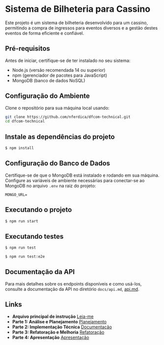 # Sistema de Bilheteria para Cassino

Este projeto é um sistema de bilheteria desenvolvido para um cassino, permitindo a compra de ingressos para eventos diversos e a gestão destes eventos de forma eficiente e confiável.

## Pré-requisitos

Antes de iniciar, certifique-se de ter instalado no seu sistema:
- Node.js (versão recomendada 14 ou superior)
- npm (gerenciador de pacotes para JavaScript)
- MongoDB (banco de dados NoSQL)

## Configuração do Ambiente

Clone o repositório para sua máquina local usando:

```bash
git clone https://github.com/nferdica/dfcom-technical.git
cd dfcom-technical
```

## Instale as dependências do projeto

```bash
$ npm install
```

## Configuração do Banco de Dados

Certifique-se de que o MongoDB está instalado e rodando em sua máquina. Configure as variáveis de ambiente necessárias para conectar-se ao MongoDB no arquivo `.env` na raiz do projeto:

```plaintext
MONGO_URL= 
```

## Executando o projeto

```bash
$ npm run start
```

## Executando testes

```bash
$ npm run test
```

```bash
$ npm run test:e2e
```

## Documentação da API

Para mais detalhes sobre os endpoints disponíveis e como usá-los, consulte a documentação da API no diretório `docs/api.md`, [api.md](docs/api.md).

## Links

- **Arquivo principal de instrução** [Leia-me](README.md)
- **Parte 1: Análise e Planejamento**  [Planejamento](docs/planning.md)
- **Parte 2: Implementação Técnica** [Documentação](docs/api.md)
- **Parte 3: Refatoração e Melhoria** [Refatoração](docs/refactoring.md)
- **Parte 4: Apresentação** [Apresentação](https://youtu.be/_FCRMsN70D4)